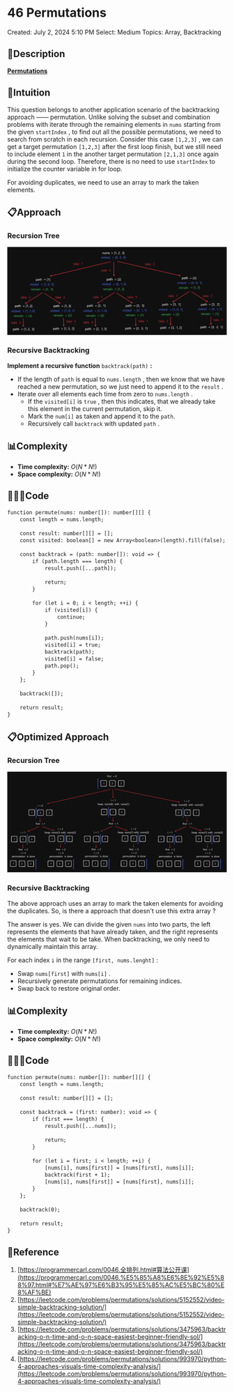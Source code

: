 # 46 Permutations

Created: July 2, 2024 5:10 PM
Select: Medium
Topics: Array, Backtracking

## 📖Description

[**Permutations**](https://leetcode.com/problems/permutations/description)

## 🤔Intuition

This question belongs to another application scenario of the backtracking approach —— permutation. Unlike solving the subset and combination problems with iterate through the remaining elements in `nums` starting from the given `startIndex` , to find out all the possible permutations, we need to search from scratch in each recursion. Consider this case `[1,2,3]` , we can get a target permutation `[1,2,3]` after the first loop finish, but we still need to include element `1` in the another target permutation `[2,1,3]` once again during the second loop. Therefore, there is no need to use `startIndex` to initialize the counter variable in for loop.

For avoiding duplicates, we need to use an array to mark the taken elements.

## 📋Approach

### Recursion Tree

![approach](./approach.png)

### Recursive Backtracking

**Implement a recursive function** `backtrack(path)` **:**

- If the length of `path` is equal to `nums.length` , then we know that we have reached a new permutation, so we just need to append it to the `result` .
- Iterate over all elements each time from zero to `nums.length` .
  - If the `visited[i]` is `true` , then this indicates, that we already take this element in the current permutation, skip it.
  - Mark the `num[i]` as taken and append it to the `path`.
  - Recursively call `backtrack` with updated `path` .

## 📊Complexity

- **Time complexity:** $O(N*N!)$
- **Space complexity:** $O(N*N!)$

## 🧑🏻‍💻Code

```tsx
function permute(nums: number[]): number[][] {
    const length = nums.length;

    const result: number[][] = [];
    const visited: boolean[] = new Array<boolean>(length).fill(false);

    const backtrack = (path: number[]): void => {
        if (path.length === length) {
            result.push([...path]);

            return;
        }

        for (let i = 0; i < length; ++i) {
            if (visited[i]) {
                continue;
            }

            path.push(nums[i]);
            visited[i] = true;
            backtrack(path);
            visited[i] = false;
            path.pop();
        }
    };

    backtrack([]);

    return result;
}
```

## 📋Optimized Approach

### Recursion Tree

![optimized_approach](./optimized_approach.png)

### Recursive Backtracking

The above approach uses an array to mark the taken elements for avoiding the duplicates. So, is there a approach that doesn't use this extra array ? 

The answer is yes. We can divide the given `nums` into two parts, the left represents the elements that have already taken, and the right represents the elements that wait to be take. When backtracking, we only need to dynamically maintain this array.

For each index `i` in the range `[first, nums.lenght]` :

- Swap `nums[first]` with `nums[i]` .
- Recursively generate permutations for remaining indices.
- Swap back to restore original order.

## 📊Complexity

- **Time complexity:** $O(N*N!)$
- **Space complexity:** $O(N*N!)$

## 🧑🏻‍💻Code

```tsx
function permute(nums: number[]): number[][] {
    const length = nums.length;

    const result: number[][] = [];

    const backtrack = (first: number): void => {
        if (first === length) {
            result.push([...nums]);

            return;
        }

        for (let i = first; i < length; ++i) {
            [nums[i], nums[first]] = [nums[first], nums[i]];
            backtrack(first + 1);
            [nums[i], nums[first]] = [nums[first], nums[i]];
        }
    };

    backtrack(0);

    return result;
}
```

## 🔖Reference

1. [https://programmercarl.com/0046.全排列.html#算法公开课](https://programmercarl.com/0046.%E5%85%A8%E6%8E%92%E5%88%97.html#%E7%AE%97%E6%B3%95%E5%85%AC%E5%BC%80%E8%AF%BE)
2. [https://leetcode.com/problems/permutations/solutions/5152552/video-simple-backtracking-solution/](https://leetcode.com/problems/permutations/solutions/5152552/video-simple-backtracking-solution/)
3. [https://leetcode.com/problems/permutations/solutions/3475963/backtracking-o-n-time-and-o-n-space-easiest-beginner-friendly-sol/](https://leetcode.com/problems/permutations/solutions/3475963/backtracking-o-n-time-and-o-n-space-easiest-beginner-friendly-sol/)
4. [https://leetcode.com/problems/permutations/solutions/993970/python-4-approaches-visuals-time-complexity-analysis/](https://leetcode.com/problems/permutations/solutions/993970/python-4-approaches-visuals-time-complexity-analysis/)